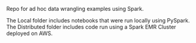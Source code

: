 Repo for ad hoc data wrangling examples using Spark.

The Local folder includes notebooks that were run locally using PySpark.
The Distributed folder includes code run using a Spark EMR Cluster deployed on AWS. 

